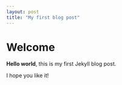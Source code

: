 ```yaml
---
layout: post
title: "My first blog post"
---
```


# Welcome

**Hello world**, this is my first Jekyll blog post.

I hope you like it!